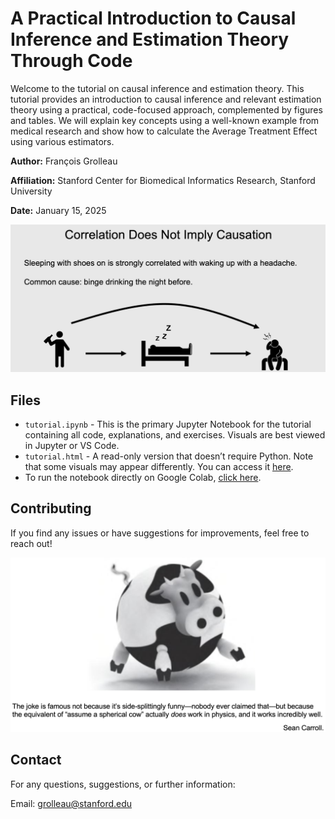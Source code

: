 # A Practical Introduction to Causal Inference and Estimation Theory Through Code

Welcome to the tutorial on causal inference and estimation theory. This tutorial provides an introduction to causal inference and relevant estimation theory using a practical, code-focused approach, complemented by figures and tables. We will explain key concepts using a well-known example from medical research and show how to calculate the Average Treatment Effect using various estimators.

**Author:** François Grolleau
 
**Affiliation:** Stanford Center for Biomedical Informatics Research, Stanford University

**Date:** January 15, 2025

![correlation](correlation_causation.png)

## Files
- `tutorial.ipynb` - This is the primary Jupyter Notebook for the tutorial containing all code, explanations, and exercises. Visuals are best viewed in Jupyter or VS Code.
- `tutorial.html` - A read-only version that doesn’t require Python. Note that some visuals may appear differently. You can access it [here](https://raw.githack.com/HealthRex/CDSS/master/scripts/DevWorkshop/causal_inference/tuto.html).
- To run the notebook directly on Google Colab, [click here](https://colab.research.google.com/github/HealthRex/CDSS/blob/master/scripts/DevWorkshop/causal_inference/tuto.ipynb).

## Contributing
If you find any issues or have suggestions for improvements, feel free to reach out!

![cow](cow.png)

## Contact
For any questions, suggestions, or further information:

Email: grolleau@stanford.edu
